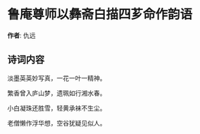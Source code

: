 # 鲁庵尊师以彝斋白描四芗命作韵语

**作者**: 仇远

## 诗词内容

淡墨英英妙写真，一花一叶一精神。

繁香曾入庐山梦，遗珮如行湘水春。

小白凝珠还胜雪，轻黄承袜不生尘。

老僧懒作浮华想，空谷犹疑见似人。

